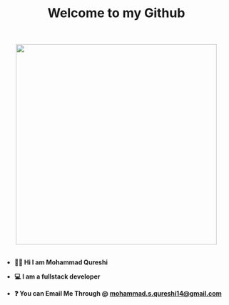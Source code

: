 <h1 align="center"><b>Welcome to my Github </h1>
  <br/>  
    <br/>  

<div align="center">

<img src="https://github-readme-stats.vercel.app/api?username=ms-q-14&count_private=true&theme=chartreuse-dark&show_icons=true" width="450"/>

  
</div>

  <br/>  
  
- 👋🏻 Hi I am Mohammad Qureshi 
  
- 💻 I am a fullstack developer 
  
- ❓ You can Email Me Through @ mohammad.s.qureshi14@gmail.com








